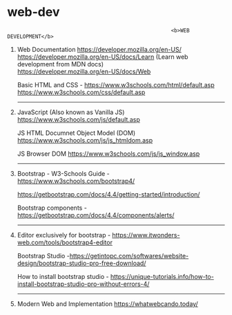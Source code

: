 # web-dev

                                                         <b>WEB DEVELOPMENT</b>

1. Web Documentation
   https://developer.mozilla.org/en-US/ <br/>
   https://developer.mozilla.org/en-US/docs/Learn (Learn web development from MDN docs) <br/>
   https://developer.mozilla.org/en-US/docs/Web
   
   Basic HTML and CSS - 
   https://www.w3schools.com/html/default.asp
   https://www.w3schools.com/css/default.asp
   
   --------------------------------------------------
   
2. JavaScript (Also known as Vanilla JS)
   https://www.w3schools.com/js/default.asp

   JS HTML Documnet Object Model (DOM)
   https://www.w3schools.com/js/js_htmldom.asp

   JS Browser DOM
   https://www.w3schools.com/js/js_window.asp

   --------------------------------------------------

3. Bootstrap - W3-Schools Guide - https://www.w3schools.com/bootstrap4/

   https://getbootstrap.com/docs/4.4/getting-started/introduction/ 

   Bootstrap components - https://getbootstrap.com/docs/4.4/components/alerts/

   --------------------------------------------------

4. Editor exclusively for bootstrap - https://www.itwonders-web.com/tools/bootstrap4-editor

   Bootstrap Studio -https://getintopc.com/softwares/website-design/bootstrap-studio-pro-free-download/

   How to install bootstrap studio -
   https://unique-tutorials.info/how-to-install-bootstrap-studio-pro-without-errors-4/

   --------------------------------------------------

5. Modern Web and Implementation
   https://whatwebcando.today/

